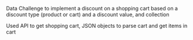 Data Challenge to implement a discount on a shopping cart based on a discount type (product or cart) and a discount value, and collection

Used API to get shopping cart, JSON objects to parse cart and get items in cart
